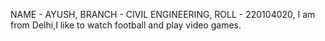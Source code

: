 NAME - AYUSH,
BRANCH - CIVIL ENGINEERING,
ROLL - 220104020,
I am from Delhi,I like to watch football and play video games.
